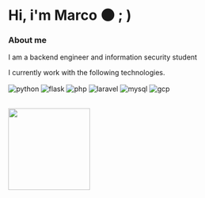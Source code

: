 # Hi, i'm Marco 🌑  ; )
### About me  ###
I am a backend engineer and information security student

I currently work with the following technologies. 
<br>

<div style="display: inline_block">
  <img align="center" alt="python" src="https://img.shields.io/badge/Python-14354C?style=for-the-badge&logo=python&logoColor=white" />
    <img align="center" alt="flask" src="https://img.shields.io/badge/Flask-000000?style=for-the-badge&logo=flask&logoColor=white" />
  <img align="center" alt="php" src="https://img.shields.io/badge/PHP-777BB4?style=for-the-badge&logo=php&logoColor=white" />
  <img align="center" alt="laravel" src="https://img.shields.io/badge/Laravel-FF2D20?style=for-the-badge&logo=laravel&logoColor=white" />
  <img align="center" alt="mysql" src="https://img.shields.io/badge/MySQL-00000F?style=for-the-badge&logo=mysql&logoColor=white" />
   <img align="center" alt="gcp" src="https://img.shields.io/badge/Google_Cloud-4285F4?style=for-the-badge&logo=google-cloud&logoColor=white" />
</div>
<br>
<p>  
  <a href="https://github.com/anuraghazra/github-readme-stats">
    <img
      align="center"
      height="165"
      src="https://github-readme-stats.vercel.app/api?username=wardsec&count_private=true&show_icons=true&custom_title=Github%20Status&hide=issues&theme=algolia"
    />
    <!--<img
      align="center"
      height="165"
      src="https://github-readme-stats-eight-theta.vercel.app/api/top-langs/?username=fernandrev&layout=compact&langs_count=8&theme=algolia"
    />-->
  </a>
</p>

